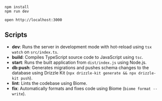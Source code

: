 ```
npm install
npm run dev
```

```
open http://localhost:3000
```

## Scripts

- **dev**: Runs the server in development mode with hot-reload using `tsx watch` on `src/index.ts`.
- **build**: Compiles TypeScript source code to JavaScript using `tsc`.
- **start**: Runs the built application from `dist/index.js` using Node.js.
- **db:push**: Generates migrations and pushes schema changes to the database using Drizzle Kit (`npx drizzle-kit generate && npx drizzle-kit push`).
- **lint**: Lints the codebase using Biome.
- **fix**: Automatically formats and fixes code using Biome (`biome format --write`).
